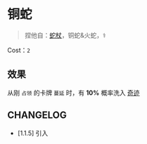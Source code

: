 # 铜蛇

> 捏他自：[蛇杖](https://zh.wikipedia.org/zh-hans/%E9%98%BF%E6%96%AF%E5%85%8B%E5%8B%92%E5%BA%87%E4%BF%84%E6%96%AF%E4%B9%8B%E6%9D%96)，铜蛇&火蛇，⚕

Cost：`2`

## 效果

从刚 `占领` 的卡牌 `蔓延` 时，有 **10%** 概率洗入 [奇迹](../卡牌组/奇迹.md)

## CHANGELOG

- [1.1.5] 引入

